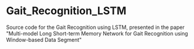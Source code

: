 # Gait_Recognition_LSTM
Source code for the Gait Recognition using LSTM, presented in the paper "Multi-model Long Short-term Memory Network for Gait Recognition using Window-based Data Segment"
